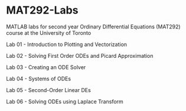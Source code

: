 # MAT292-Labs

MATLAB labs for second year Ordinary Differential Equations (MAT292) course at the University of Toronto

Lab 01 - Introduction to Plotting and Vectorization

Lab 02 - Solving First Order ODEs and Picard Approximation

Lab 03 - Creating an ODE Solver

Lab 04 - Systems of ODEs

Lab 05 - Second-Order Linear DEs

Lab 06 - Solving ODEs using Laplace Transform
